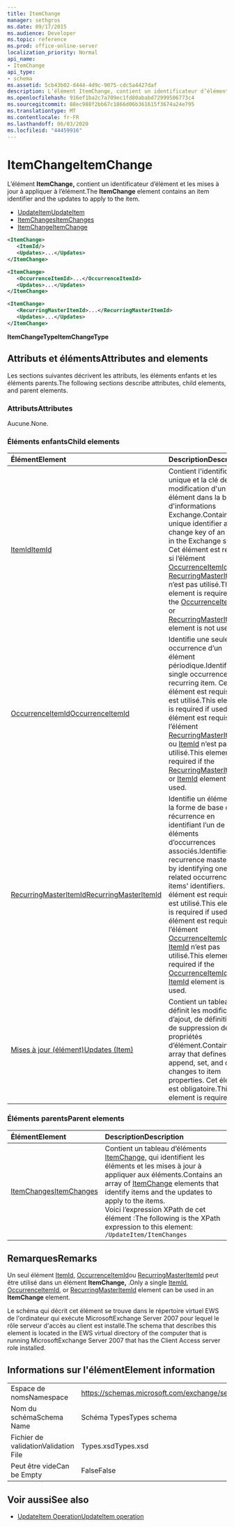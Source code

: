 ```yaml
---
title: ItemChange
manager: sethgros
ms.date: 09/17/2015
ms.audience: Developer
ms.topic: reference
ms.prod: office-online-server
localization_priority: Normal
api_name:
- ItemChange
api_type:
- schema
ms.assetid: 5cb43b02-d444-4d9c-9075-cdc5a4427daf
description: L’élément ItemChange, contient un identificateur d’élément et les mises à jour à appliquer à l’élément.
ms.openlocfilehash: 916ef1ba2c7a709ec1fd80ababd72999506773c4
ms.sourcegitcommit: 88ec988f2bb67c1866d06b361615f3674a24e795
ms.translationtype: MT
ms.contentlocale: fr-FR
ms.lasthandoff: 06/03/2020
ms.locfileid: "44459916"
---
```

# <a name="itemchange"></a><span data-ttu-id="e36d9-103">ItemChange</span><span class="sxs-lookup"><span data-stu-id="e36d9-103">ItemChange</span></span>

<span data-ttu-id="e36d9-104">L’élément **ItemChange,** contient un identificateur d’élément et les mises à jour à appliquer à l’élément.</span><span class="sxs-lookup"><span data-stu-id="e36d9-104">The **ItemChange** element contains an item identifier and the updates to apply to the item.</span></span> 
  
- [<span data-ttu-id="e36d9-105">UpdateItem</span><span class="sxs-lookup"><span data-stu-id="e36d9-105">UpdateItem</span></span>](updateitem.md) 
- [<span data-ttu-id="e36d9-106">ItemChanges</span><span class="sxs-lookup"><span data-stu-id="e36d9-106">ItemChanges</span></span>](itemchanges.md)
- [<span data-ttu-id="e36d9-107">ItemChange</span><span class="sxs-lookup"><span data-stu-id="e36d9-107">ItemChange</span></span>](itemchange.md)
  
```xml
<ItemChange>
   <ItemId/>
   <Updates>...</Updates>
</ItemChange>
```

```xml
<ItemChange>
   <OccurrenceItemId>...</OccurrenceItemId>
   <Updates>...</Updates>
</ItemChange>
```

```xml
<ItemChange>
   <RecurringMasterItemId>...</RecurringMasterItemId>
   <Updates>...</Updates>
</ItemChange>
```

<span data-ttu-id="e36d9-108">**ItemChangeType**</span><span class="sxs-lookup"><span data-stu-id="e36d9-108">**ItemChangeType**</span></span>

## <a name="attributes-and-elements"></a><span data-ttu-id="e36d9-109">Attributs et éléments</span><span class="sxs-lookup"><span data-stu-id="e36d9-109">Attributes and elements</span></span>

<span data-ttu-id="e36d9-110">Les sections suivantes décrivent les attributs, les éléments enfants et les éléments parents.</span><span class="sxs-lookup"><span data-stu-id="e36d9-110">The following sections describe attributes, child elements, and parent elements.</span></span>
  
### <a name="attributes"></a><span data-ttu-id="e36d9-111">Attributs</span><span class="sxs-lookup"><span data-stu-id="e36d9-111">Attributes</span></span>

<span data-ttu-id="e36d9-112">Aucune.</span><span class="sxs-lookup"><span data-stu-id="e36d9-112">None.</span></span>
  
### <a name="child-elements"></a><span data-ttu-id="e36d9-113">Éléments enfants</span><span class="sxs-lookup"><span data-stu-id="e36d9-113">Child elements</span></span>

|<span data-ttu-id="e36d9-114">**Élément**</span><span class="sxs-lookup"><span data-stu-id="e36d9-114">**Element**</span></span>|<span data-ttu-id="e36d9-115">**Description**</span><span class="sxs-lookup"><span data-stu-id="e36d9-115">**Description**</span></span>|
|:-----|:-----|
|[<span data-ttu-id="e36d9-116">ItemId</span><span class="sxs-lookup"><span data-stu-id="e36d9-116">ItemId</span></span>](itemid.md) <br/> |<span data-ttu-id="e36d9-117">Contient l'identificateur unique et la clé de modification d'un élément dans la banque d'informations Exchange.</span><span class="sxs-lookup"><span data-stu-id="e36d9-117">Contains the unique identifier and change key of an item in the Exchange store.</span></span> <span data-ttu-id="e36d9-118">Cet élément est requis si l’élément [OccurrenceItemId](occurrenceitemid.md) ou [RecurringMasterItemId](recurringmasteritemid.md) n’est pas utilisé.</span><span class="sxs-lookup"><span data-stu-id="e36d9-118">This element is required if the [OccurrenceItemId](occurrenceitemid.md) or [RecurringMasterItemId](recurringmasteritemid.md) element is not used.</span></span>  <br/> |
|[<span data-ttu-id="e36d9-119">OccurrenceItemId</span><span class="sxs-lookup"><span data-stu-id="e36d9-119">OccurrenceItemId</span></span>](occurrenceitemid.md) <br/> |<span data-ttu-id="e36d9-120">Identifie une seule occurrence d’un élément périodique.</span><span class="sxs-lookup"><span data-stu-id="e36d9-120">Identifies a single occurrence of a recurring item.</span></span> <span data-ttu-id="e36d9-121">Cet élément est requis s’il est utilisé.</span><span class="sxs-lookup"><span data-stu-id="e36d9-121">This element is required if used.</span></span> <span data-ttu-id="e36d9-122">Cet élément est requis si l’élément [RecurringMasterItemId](recurringmasteritemid.md) ou [ItemId](itemid.md) n’est pas utilisé.</span><span class="sxs-lookup"><span data-stu-id="e36d9-122">This element is required if the [RecurringMasterItemId](recurringmasteritemid.md) or [ItemId](itemid.md) element is not used.</span></span>  <br/> |
|[<span data-ttu-id="e36d9-123">RecurringMasterItemId</span><span class="sxs-lookup"><span data-stu-id="e36d9-123">RecurringMasterItemId</span></span>](recurringmasteritemid.md) <br/> |<span data-ttu-id="e36d9-124">Identifie un élément de la forme de base de récurrence en identifiant l’un de ses éléments d’occurrences associés.</span><span class="sxs-lookup"><span data-stu-id="e36d9-124">Identifies a recurrence master item by identifying one of its related occurrence items' identifiers.</span></span> <span data-ttu-id="e36d9-125">Cet élément est requis s’il est utilisé.</span><span class="sxs-lookup"><span data-stu-id="e36d9-125">This element is required if used.</span></span> <span data-ttu-id="e36d9-126">Cet élément est requis si l’élément [OccurrenceItemId](occurrenceitemid.md) ou [ItemId](itemid.md) n’est pas utilisé.</span><span class="sxs-lookup"><span data-stu-id="e36d9-126">This element is required if the [OccurrenceItemId](occurrenceitemid.md) or [ItemId](itemid.md) element is not used.</span></span>  <br/> |
|[<span data-ttu-id="e36d9-127">Mises à jour (élément)</span><span class="sxs-lookup"><span data-stu-id="e36d9-127">Updates (Item)</span></span>](updates-item.md) <br/> |<span data-ttu-id="e36d9-128">Contient un tableau qui définit les modifications d’ajout, de définition et de suppression des propriétés d’élément.</span><span class="sxs-lookup"><span data-stu-id="e36d9-128">Contains an array that defines append, set, and delete changes to item properties.</span></span> <span data-ttu-id="e36d9-129">Cet élément est obligatoire.</span><span class="sxs-lookup"><span data-stu-id="e36d9-129">This element is required.</span></span>  <br/> |
   
### <a name="parent-elements"></a><span data-ttu-id="e36d9-130">Éléments parents</span><span class="sxs-lookup"><span data-stu-id="e36d9-130">Parent elements</span></span>

|<span data-ttu-id="e36d9-131">**Élément**</span><span class="sxs-lookup"><span data-stu-id="e36d9-131">**Element**</span></span>|<span data-ttu-id="e36d9-132">**Description**</span><span class="sxs-lookup"><span data-stu-id="e36d9-132">**Description**</span></span>|
|:-----|:-----|
|[<span data-ttu-id="e36d9-133">ItemChanges</span><span class="sxs-lookup"><span data-stu-id="e36d9-133">ItemChanges</span></span>](itemchanges.md) <br/> |<span data-ttu-id="e36d9-134">Contient un tableau d’éléments [ItemChange,](itemchange.md) qui identifient les éléments et les mises à jour à appliquer aux éléments.</span><span class="sxs-lookup"><span data-stu-id="e36d9-134">Contains an array of [ItemChange](itemchange.md) elements that identify items and the updates to apply to the items.</span></span>  <br/> <span data-ttu-id="e36d9-135">Voici l’expression XPath de cet élément :</span><span class="sxs-lookup"><span data-stu-id="e36d9-135">The following is the XPath expression to this element:</span></span>  <br/>  `/UpdateItem/ItemChanges` <br/> |
   
## <a name="remarks"></a><span data-ttu-id="e36d9-136">Remarques</span><span class="sxs-lookup"><span data-stu-id="e36d9-136">Remarks</span></span>

<span data-ttu-id="e36d9-137">Un seul élément [ItemId](itemid.md), [OccurrenceItemId](occurrenceitemid.md)ou [RecurringMasterItemId](recurringmasteritemid.md) peut être utilisé dans un élément **ItemChange,** .</span><span class="sxs-lookup"><span data-stu-id="e36d9-137">Only a single [ItemId](itemid.md), [OccurrenceItemId](occurrenceitemid.md), or [RecurringMasterItemId](recurringmasteritemid.md) element can be used in an **ItemChange** element.</span></span> 
  
<span data-ttu-id="e36d9-138">Le schéma qui décrit cet élément se trouve dans le répertoire virtuel EWS de l'ordinateur qui exécute MicrosoftExchange Server 2007 pour lequel le rôle serveur d'accès au client est installé.</span><span class="sxs-lookup"><span data-stu-id="e36d9-138">The schema that describes this element is located in the EWS virtual directory of the computer that is running MicrosoftExchange Server 2007 that has the Client Access server role installed.</span></span>
  
## <a name="element-information"></a><span data-ttu-id="e36d9-139">Informations sur l'élément</span><span class="sxs-lookup"><span data-stu-id="e36d9-139">Element information</span></span>

|||
|:-----|:-----|
|<span data-ttu-id="e36d9-140">Espace de noms</span><span class="sxs-lookup"><span data-stu-id="e36d9-140">Namespace</span></span>  <br/> |https://schemas.microsoft.com/exchange/services/2006/types  <br/> |
|<span data-ttu-id="e36d9-141">Nom du schéma</span><span class="sxs-lookup"><span data-stu-id="e36d9-141">Schema Name</span></span>  <br/> |<span data-ttu-id="e36d9-142">Schéma Types</span><span class="sxs-lookup"><span data-stu-id="e36d9-142">Types schema</span></span>  <br/> |
|<span data-ttu-id="e36d9-143">Fichier de validation</span><span class="sxs-lookup"><span data-stu-id="e36d9-143">Validation File</span></span>  <br/> |<span data-ttu-id="e36d9-144">Types.xsd</span><span class="sxs-lookup"><span data-stu-id="e36d9-144">Types.xsd</span></span>  <br/> |
|<span data-ttu-id="e36d9-145">Peut être vide</span><span class="sxs-lookup"><span data-stu-id="e36d9-145">Can be Empty</span></span>  <br/> |<span data-ttu-id="e36d9-146">False</span><span class="sxs-lookup"><span data-stu-id="e36d9-146">False</span></span>  <br/> |
   
## <a name="see-also"></a><span data-ttu-id="e36d9-147">Voir aussi</span><span class="sxs-lookup"><span data-stu-id="e36d9-147">See also</span></span>

- [<span data-ttu-id="e36d9-148">UpdateItem Operation</span><span class="sxs-lookup"><span data-stu-id="e36d9-148">UpdateItem operation</span></span>](updateitem-operation.md)

